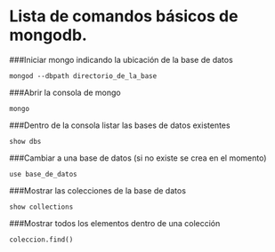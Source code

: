 # Lista de comandos básicos de mongodb.

###Iniciar mongo indicando la ubicación de la base de datos

````
mongod --dbpath directorio_de_la_base
````

###Abrir la consola de mongo
````
mongo
````

###Dentro de la consola listar las bases de datos existentes

````
show dbs
````

###Cambiar a una base de datos (si no existe se crea en el momento)

````
use base_de_datos
````

###Mostrar las colecciones de la base de datos

````
show collections
````

###Mostrar todos los elementos dentro de una colección

````
coleccion.find()
````
